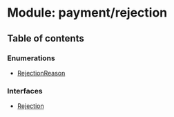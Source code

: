 # Module: payment/rejection

## Table of contents

### Enumerations

- [RejectionReason](../enums/payment_rejection.RejectionReason.md)

### Interfaces

- [Rejection](../interfaces/payment_rejection.Rejection.md)
